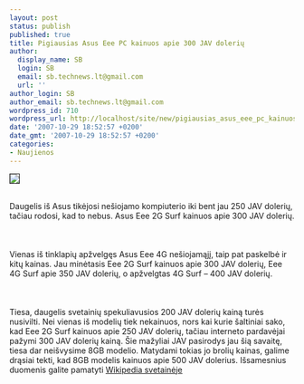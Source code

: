 ```yaml
---
layout: post
status: publish
published: true
title: Pigiausias Asus Eee PC kainuos apie 300 JAV dolerių
author:
  display_name: SB
  login: SB
  email: sb.technews.lt@gmail.com
  url: ''
author_login: SB
author_email: sb.technews.lt@gmail.com
wordpress_id: 710
wordpress_url: http://localhost/site/new/pigiausias_asus_eee_pc_kainuos_apie_300_jav_doleriu/
date: '2007-10-29 18:52:57 +0200'
date_gmt: '2007-10-29 18:52:57 +0200'
categories:
- Naujienos
---
```

<div class="imgright"><img src="http://images.dailytech.com/nimage/6444_6421_large_27684.jpg" border="1"></div>
<p><br>Daugelis iš Asus tikėjosi nešiojamo kompiuterio iki bent jau 250 JAV dolerių, tačiau rodosi, kad to nebus. Asus Eee 2G Surf kainuos apie 300 JAV dolerių.<br />
<br><br />
<br>Vienas iš tinklapių apžvelgęs Asus Eee 4G nešiojamąjį, taip pat paskelbė ir kitų kainas. Jau minėtasis Eee 2G Surf kainuos apie 300 JAV dolerių, Eee 4G Surf apie 350 JAV dolerių, o apžvelgtas 4G Surf – 400 JAV dolerių.<br />
<br><br />
<br>Tiesa, daugelis svetainių spekuliavusios 200 JAV dolerių kainą turės nusivilti. Nei vienas iš modelių tiek nekainuos, nors kai kurie šaltiniai sako, kad Eee 2G Surf kainuos apie 250 JAV dolerių, tačiau interneto pardavėjai pažymi 300 JAV dolerių kainą. Šie mažyliai JAV pasirodys jau šią savaitę, tiesa dar neišvysime 8GB modelio. Matydami tokias jo brolių kainas, galime drąsiai tekti, kad 8GB modelis kainuos apie 500 JAV dolerius. Išsamesnius duomenis galite pamatyti <a class="ns" href="http://en.wikipedia.org/wiki/ASUS_Eee_PC">Wikipedia svetainėje</a><br />
<br></p>
